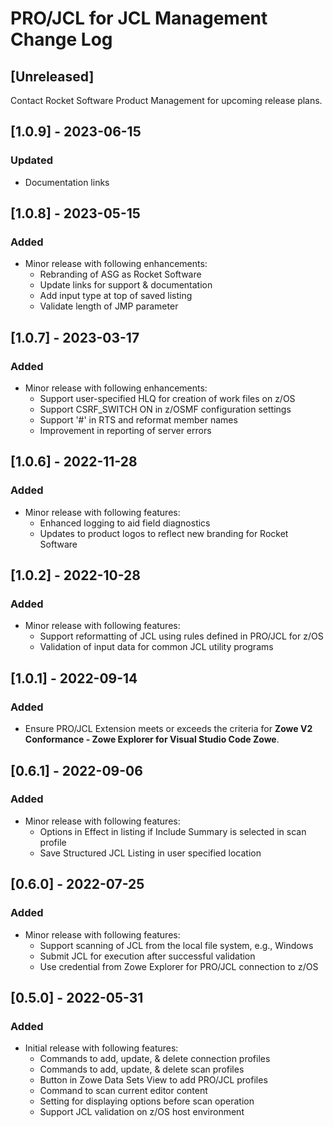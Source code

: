 # PRO/JCL for JCL Management Change Log

## [Unreleased]

Contact Rocket Software Product Management for upcoming release plans.

## [1.0.9] - 2023-06-15
### Updated
* Documentation links

## [1.0.8] - 2023-05-15
### Added
* Minor release with following enhancements:
  - Rebranding of ASG as Rocket Software
  - Update links for support & documentation
  - Add input type at top of saved listing
  - Validate length of JMP parameter

## [1.0.7] - 2023-03-17
### Added
* Minor release with following enhancements:
  - Support user-specified HLQ for creation of work files on z/OS
  - Support CSRF_SWITCH ON in z/OSMF configuration settings
  - Support '#' in RTS and reformat member names
  - Improvement in reporting of server errors

## [1.0.6] - 2022-11-28
### Added
* Minor release with following features:
  - Enhanced logging to aid field diagnostics
  - Updates to product logos to reflect new branding for Rocket Software

## [1.0.2] - 2022-10-28
### Added
* Minor release with following features:
  - Support reformatting of JCL using rules defined in PRO/JCL for z/OS
  - Validation of input data for common JCL utility programs

## [1.0.1] - 2022-09-14
### Added
* Ensure PRO/JCL Extension meets or exceeds the criteria for **Zowe V2 Conformance - Zowe Explorer for Visual Studio Code Zowe**.

## [0.6.1] - 2022-09-06
### Added
* Minor release with following features:
  - Options in Effect in listing if Include Summary is selected in scan profile
  - Save Structured JCL Listing in user specified location
  
## [0.6.0] - 2022-07-25
### Added
* Minor release with following features:
  - Support scanning of JCL from the local file system, e.g., Windows
  - Submit JCL for execution after successful validation
  - Use credential from Zowe Explorer for PRO/JCL connection to z/OS
  
## [0.5.0] - 2022-05-31
### Added
* Initial release with following features:
  - Commands to add, update, & delete connection profiles
  - Commands to add, update, & delete scan profiles
  - Button in Zowe Data Sets View to add PRO/JCL profiles
  - Command to scan current editor content
  - Setting for displaying options before scan operation
  - Support JCL validation on z/OS host environment
